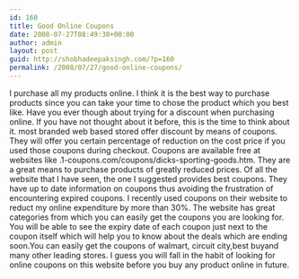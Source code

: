 ```yaml
---
id: 160
title: Good Online Coupons
date: 2008-07-27T08:49:30+00:00
author: admin
layout: post
guid: http://shobhadeepaksingh.com/?p=160
permalink: /2008/07/27/good-online-coupons/
---
```

I purchase all my products online. I think it is the best way to purchase products since you can take your time to chose the product which you best like. Have you ever though about trying for a discount when purchasing online. If you have not thought about it before, this is the time to think about it. most branded web based stored offer discount by means of coupons. They will offer you certain percentage of reduction on the cost price if you used those coupons during checkout. Coupons are available free at websites like .1-coupons.com/coupons/dicks-sporting-goods.htm. They are a great means to purchase products of greatly reduced prices. Of all the website that I have seen, the one I suggested provides best coupons. They have up to date information on coupons thus avoiding the frustration of encountering expired coupons. I recently used coupons on their website to reduct my online expenditure by more than 30%. The website has great categories from which you can easily get the coupons you are looking for. You will be able to see the expiry date of each coupon just next to the coupon itself which will help you to know about the deals which are ending soon.You can easily get the coupons of walmart, circuit city,best buyand many other leading stores. I guess you will fall in the habit of looking for online coupons on this website before you buy any product online in future.